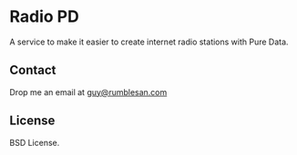# Radio PD

A service to make it easier to create internet radio stations with Pure Data.

## Contact

Drop me an email at guy@rumblesan.com

## License

BSD License.
